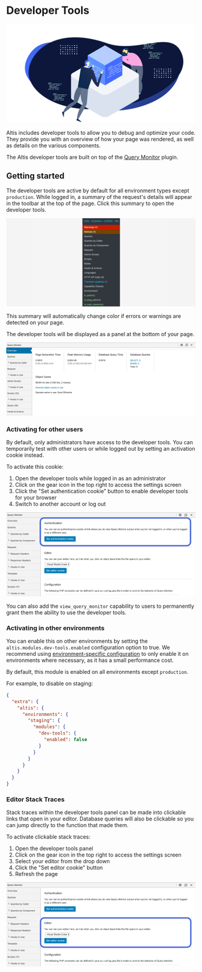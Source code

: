 # Developer Tools

![Dev tools banner](./assets/banner-dev-tools.png)

Altis includes developer tools to allow you to debug and optimize your code. They provide you with an overview of how your page was
rendered, as well as details on the various components.

The Altis developer tools are built on top of the [Query Monitor](https://querymonitor.com/) plugin.

## Getting started

The developer tools are active by default for all environment types except `production`. While logged in, a summary of the request's
details will appear in the toolbar at the top of the page. Click this summary to open the developer tools.

![Screenshot of the developer tools toolbar item](./assets/toolbar.png)

This summary will automatically change color if errors or warnings are detected on your page.

The developer tools will be displayed as a panel at the bottom of your page.

![Screenshot of the developer tools panel](./assets/qm-overview.png)

### Activating for other users

By default, only administrators have access to the developer tools. You can temporarily test with other users or while logged out by
setting an activation cookie instead.

To activate this cookie:

1. Open the developer tools while logged in as an administrator
2. Click on the gear icon in the top right to access the settings screen
3. Click the "Set authentication cookie" button to enable developer tools for your browser
4. Switch to another account or log out

![Screenshot of the developer tools panel](./assets/qm-settings-auth.png)

You can also add the `view_query_monitor` capability to users to permanently grant them the ability to use the developer tools.

### Activating in other environments

You can enable this on other environments by setting the `altis.modules.dev-tools.enabled` configuration option to true. We
recommend using [environment-specific configuration](docs://getting-started/configuration.md#environment-specific-configuration) to
only enable it on environments where necessary, as it has a small performance cost.

By default, this module is enabled on all environments except `production`.

For example, to disable on staging:

```json
{
  "extra": {
    "altis": {
      "environments": {
        "staging": {
          "modules": {
            "dev-tools": {
              "enabled": false
            }
          }
        }
      }
    }
  }
}
```

### Editor Stack Traces

Stack traces within the developer tools panel can be made into clickable links that open in your editor. Database queries will also
be clickable so you can jump directly to the function that made them.

To activate clickable stack traces:

1. Open the developer tools panel
2. Click on the gear icon in the top right to access the settings screen
3. Select your editor from the drop down
4. Click the "Set editor cookie" button
5. Refresh the page

![Screenshot of the developer tools panel](./assets/qm-settings-editor.png)
